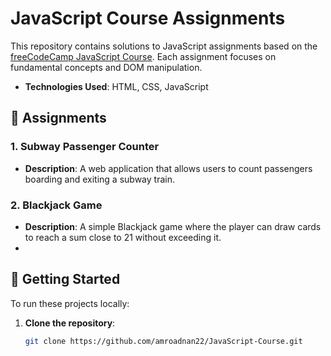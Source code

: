 # JavaScript Course Assignments

This repository contains solutions to JavaScript assignments based on the [freeCodeCamp JavaScript Course](https://www.youtube.com/watch?v=jS4aFq5-91M&t=9315s). Each assignment focuses on fundamental concepts and DOM manipulation.

- **Technologies Used**: HTML, CSS, JavaScript

## 📁 Assignments

### 1. Subway Passenger Counter

- **Description**: A web application that allows users to count passengers boarding and exiting a subway train.

### 2. Blackjack Game

- **Description**: A simple Blackjack game where the player can draw cards to reach a sum close to 21 without exceeding it.
- 
## 🚀 Getting Started

To run these projects locally:

1. **Clone the repository**:
   ```bash
   git clone https://github.com/amroadnan22/JavaScript-Course.git
